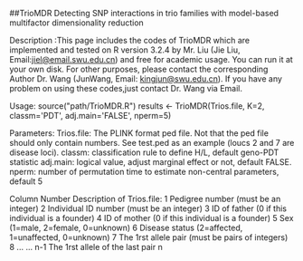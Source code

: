 ##TrioMDR
Detecting SNP interactions in trio families with model-based multifactor dimensionality reduction

Description :This page includes the codes of TrioMDR which are implemented and tested on R version 3.2.4 by Mr. Liu (Jie Liu, Email:jiel@email.swu.edu.cn) and free for academic usage. You can run it at your own disk. For other purposes, please contact the corresponding Author Dr. Wang (JunWang, Email: kingjun@swu.edu.cn). If you have any problem on using these codes,just contact Dr. Wang via Email.	


Usage:
source("path/TrioMDR.R")
results <- TrioMDR(Trios.file, K=2, classm='PDT', adj.main='FALSE', nperm=5)


Parameters:
Trios.file: The PLINK format ped file. Not that the ped file should only contain numbers. See test.ped as an example (loucs 2 and 7 are disease loci).
classm: classification rule to define H/L, default geno-PDT statistic
adj.main: logical value, adjust marginal effect or not, default FALSE.
nperm: number of permutation time to estimate non-central parameters, default 5


Column Number Description of Trios.file:
1 Pedigree number (must be an integer)
2 Individual ID number (must be an integer)
3 ID of father (0 if this individual is a founder)
4 ID of mother (0 if this individual is a founder)
5 Sex (1=male, 2=female, 0=unknown)
6 Disease status (2=affected, 1=unaffected, 0=unknown)
7 The 1rst allele pair (must be pairs of integers)
8
... ...
n-1 The 1rst allele of the last pair
n


